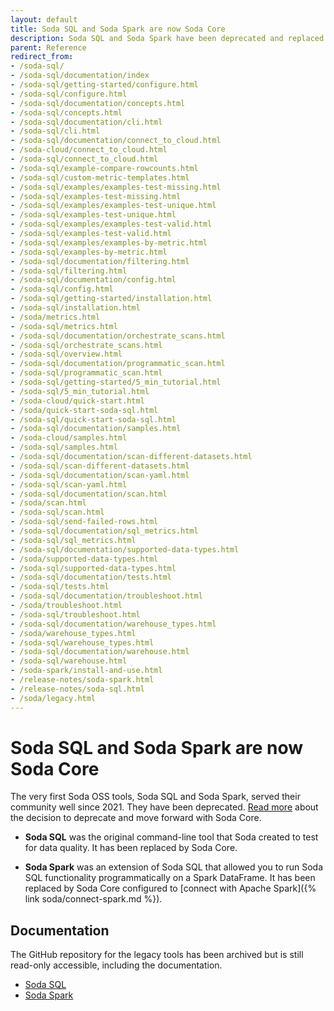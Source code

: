 ```yaml
---
layout: default
title: Soda SQL and Soda Spark are now Soda Core
description: Soda SQL and Soda Spark have been deprecated and replaced by Soda Core.
parent: Reference
redirect_from: 
- /soda-sql/
- /soda-sql/documentation/index
- /soda-sql/getting-started/configure.html
- /soda-sql/configure.html
- /soda-sql/documentation/concepts.html
- /soda-sql/concepts.html
- /soda-sql/documentation/cli.html
- /soda-sql/cli.html
- /soda-sql/documentation/connect_to_cloud.html
- /soda-cloud/connect_to_cloud.html
- /soda-sql/connect_to_cloud.html
- /soda-sql/example-compare-rowcounts.html
- /soda-sql/custom-metric-templates.html
- /soda-sql/examples/examples-test-missing.html
- /soda-sql/examples-test-missing.html
- /soda-sql/examples/examples-test-unique.html
- /soda-sql/examples-test-unique.html
- /soda-sql/examples/examples-test-valid.html
- /soda-sql/examples-test-valid.html
- /soda-sql/examples/examples-by-metric.html
- /soda-sql/examples-by-metric.html
- /soda-sql/documentation/filtering.html
- /soda-sql/filtering.html
- /soda-sql/documentation/config.html
- /soda-sql/config.html
- /soda-sql/getting-started/installation.html
- /soda-sql/installation.html
- /soda/metrics.html
- /soda-sql/metrics.html
- /soda-sql/documentation/orchestrate_scans.html
- /soda-sql/orchestrate_scans.html
- /soda-sql/overview.html
- /soda-sql/documentation/programmatic_scan.html
- /soda-sql/programmatic_scan.html
- /soda-sql/getting-started/5_min_tutorial.html
- /soda-sql/5_min_tutorial.html
- /soda-cloud/quick-start.html
- /soda/quick-start-soda-sql.html
- /soda-sql/quick-start-soda-sql.html
- /soda-sql/documentation/samples.html
- /soda-cloud/samples.html
- /soda-sql/samples.html
- /soda-sql/documentation/scan-different-datasets.html
- /soda-sql/scan-different-datasets.html
- /soda-sql/documentation/scan-yaml.html
- /soda-sql/scan-yaml.html
- /soda-sql/documentation/scan.html
- /soda/scan.html
- /soda-sql/scan.html
- /soda-sql/send-failed-rows.html
- /soda-sql/documentation/sql_metrics.html
- /soda-sql/sql_metrics.html
- /soda-sql/documentation/supported-data-types.html
- /soda/supported-data-types.html
- /soda-sql/supported-data-types.html
- /soda-sql/documentation/tests.html
- /soda-sql/tests.html
- /soda-sql/documentation/troubleshoot.html
- /soda/troubleshoot.html
- /soda-sql/troubleshoot.html
- /soda-sql/documentation/warehouse_types.html
- /soda/warehouse_types.html
- /soda-sql/warehouse_types.html
- /soda-sql/documentation/warehouse.html
- /soda-sql/warehouse.html
- /soda-spark/install-and-use.html
- /release-notes/soda-spark.html
- /release-notes/soda-sql.html
- /soda/legacy.html
---
```


# Soda SQL and Soda Spark are now Soda Core

The very first Soda OSS tools, Soda SQL and Soda Spark, served their community well since 2021. They have been deprecated. <a href="https://www.soda.io/resources/introducing-soda-core-the-new-way-for-data-reliability" target="_blank">Read more</a> about the decision to deprecate and move forward with Soda Core.

* **Soda SQL** was the original command-line tool that Soda created to test for data quality. It has been replaced by Soda Core.

* **Soda Spark** was an extension of Soda SQL that allowed you to run Soda SQL functionality programmatically on a Spark DataFrame. It has been replaced by Soda Core configured to [connect with Apache Spark]({% link soda/connect-spark.md %}). 

## Documentation

The GitHub repository for the legacy tools has been archived but is still read-only accessible, including the documentation.
* <a href="https://github.com/sodadata/soda-sql/tree/main/docs" target="_blank">Soda SQL</a>
* <a href="https://github.com/sodadata/soda-sql/tree/main/docs" target="_blank">Soda Spark</a>